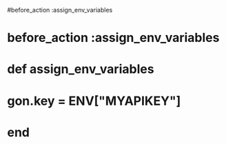 #before_action :assign_env_variables
# before_action :assign_env_variables

  # def assign_env_variables
  #   gon.key = ENV["MYAPIKEY"]
  # end